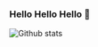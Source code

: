 ### Hello Hello Hello 👋

![Github stats](https://github-readme-stats.vercel.app/api?username=itslinotlie&count_private=true&show_icons=true&theme=calm)



<!--
**itslinotlie/itslinotlie** is a ✨ _special_ ✨ repository because its `README.md` (this file) appears on your GitHub profile.

Here are some ideas to get you started:

- 🔭 I’m currently working on ...
- 🌱 I’m currently learning ...
- 👯 I’m looking to collaborate on ...
- 🤔 I’m looking for help with ...
- 💬 Ask me about ...
- 📫 How to reach me: ...
- 😄 Pronouns: ...
- ⚡ Fun fact: ...
-->
